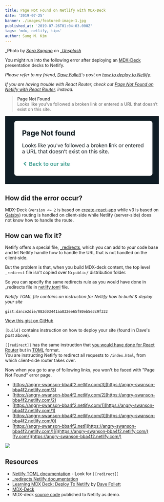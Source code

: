 ```yaml
---
title: Page Not Found on Netlify with MDX-Deck
date: '2019-07-25'
banner: ./images/featured-image-1.jpg
published_at: '2019-07-26T01:04:03.000Z'
tags: 'mdx, netlify, tips'
author: Sung M. Kim
---
```


_Photo by _[_Sora Sagano_](https://unsplash.com/@s_sagano?utm_source=unsplash&utm_medium=referral&utm_content=creditCopyText)_ on _[_Unsplash_](https://unsplash.com/search/photos/deck?utm_source=unsplash&utm_medium=referral&utm_content=creditCopyText)

You might run into the following error after deploying an [MDX-Deck](https://github.com/jxnblk/mdx-deck) presentation decks to Netlify.

_Please refer to my friend, [Dave Follett](https://twitter.com/davefollett)'s post on_ [_how to deploy to Netlify_](https://davefollett.io/2019/05/20/mdx-deck-deploy-to-netlify/)_._

_If you are having trouble with React Router, check out_ [_Page Not Found on Netlify with React Router_](https://sung.codes/blog/2018/12/18/page-not-found-on-netlify-with-react-router/)_, instead._

> **Page Not Found**  
> Looks like you’ve followed a broken link or entered a URL that doesn’t exist on this site.

![](./images/page-not-found.jpg)

## How did the error occur?

MDX-Deck (`version <= 2` is based on [create-react-app](https://facebook.github.io/create-react-app/) while v3 is based on [Gatsby](https://www.gatsbyjs.org/)) routing is handled on client-side while Netlify (server-side) does not know how to handle the route.

## How can we fix it?

Netlify offers a special file, [\_redirects](https://www.netlify.com/docs/redirects/), which you can add to your code base and let Netlify handle how to handle the URL that is not handled on the client-side.

But the problem is that, when you build MDX-deck content, the top level `_redirect` file isn't copied over to `public/` distribution folder.

So you can specify the same redirects rule as you would have done in \_redirects file in [netlify.toml](https://www.netlify.com/docs/netlify-toml-reference/) file.

_Netlify TOML file contains an instruction for Netlify how to build & deploy your site_

``gist:dance2die/082d03441aa832ee65f80eb5e3c9f322``

<a href="https://gist.github.com/dance2die/082d03441aa832ee65f80eb5e3c9f322">View this gist on GitHub</a>

`[build]` contains instruction on how to deploy your site (found in Dave's post above).

`[[redirect]]` has the same instruction that [you would have done for React Router](https://sung.codes/blog/2018/12/18/page-not-found-on-netlify-with-react-router/) but in [TOML](https://github.com/toml-lang/toml) format.  
You are instructing Netlify to redirect all requests to `/index.html`, from which client-side router takes over.

Now when you go to any of following links, you won't be faced with "Page Not Found" error page.

- [https://angry-swanson-bba4f2.netlify.com/3](https://angry-swanson-bba4f2.netlify.com/3)
- [https://angry-swanson-bba4f2.netlify.com/2](https://angry-swanson-bba4f2.netlify.com/2)
- [https://angry-swanson-bba4f2.netlify.com/1](https://angry-swanson-bba4f2.netlify.com/1)
- [https://angry-swanson-bba4f2.netlify.com/0](https://angry-swanson-bba4f2.netlify.com/0)
- [https://angry-swanson-bba4f2.netl](https://angry-swanson-bba4f2.netlify.com/)[i](https://angry-swanson-bba4f2.netlify.com/)[fy.com/](https://angry-swanson-bba4f2.netlify.com/)

![](https://i1.wp.com/www.slightedgecoder.com/wp-content/uploads/2019/07/TaJjnUntZM.gif?fit=1024%2C627&ssl=1)

## Resources

- [Netlify TOML documentation](https://www.netlify.com/docs/netlify-toml-reference/#getting-started) - Look for `[[redirect]]`
- [\_redirects Netlify documentation](https://www.netlify.com/docs/redirects/#history-pushstate-and-single-page-apps) 
- [Learning MDX Deck: Deploy To Netlify](https://davefollett.io/2019/05/20/mdx-deck-deploy-to-netlify/) by [Dave Follett](https://twitter.com/davefollett)
- [MDX-Deck](https://github.com/jxnblk/mdx-deck)
- MDX-deck [source code](https://github.com/dance2die/demo.mdx-error-on-windows10) published to Netlify as demo.

